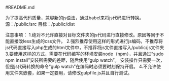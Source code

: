 #README.md
 
为了提高代码质量，兼容新的js语法，通过babel来将js代码进行转换。
源：/public/src
目标：/public/dist

注意事项：
1.绝对不允许直接对目标文件夹的js代码进行直接修改。原因等同于不能直接改less生成的css文件。
2.强烈推荐使用这样的形式进行js编码，不推荐将js代码直接写入php生成的html文件中，不推荐将js文件直接写入/public/js文件夹
3.要使用这样的方式，需要在代码编写的环境安装node（npm），并且通过“sudo npm install”安装所需要的差距，随后使用“gulp watch”。
  安装操作只需要一次，但是js代码转换的命令“gulp watch”在编码时必须要时刻保持开启。
4.不允许使用文件夹嵌套，如果一定要用，请修改gulpfile.js并且自行测试。